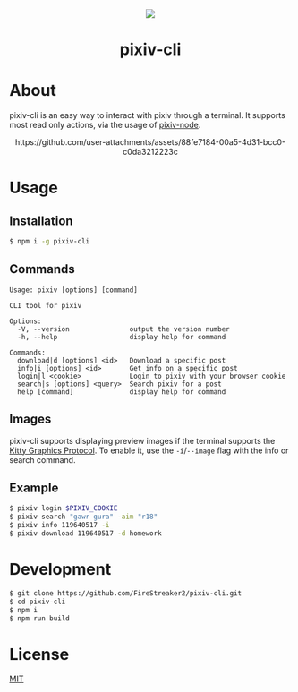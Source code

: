 <div align="center">
  <img src="https://upload.wikimedia.org/wikipedia/commons/thumb/7/73/Pixiv_logo.svg/270px-Pixiv_logo.svg.png" />
  <h1>pixiv-cli</h1>
</div>

# About

pixiv-cli is an easy way to interact with pixiv through a terminal. It supports most read only actions, via the usage of [pixiv-node](https://github.com/FireStreaker2/pixiv-node).

<div align="center">
  https://github.com/user-attachments/assets/88fe7184-00a5-4d31-bcc0-c0da3212223c
</div>  

# Usage

## Installation

```bash
$ npm i -g pixiv-cli
```

## Commands

```console
Usage: pixiv [options] [command]

CLI tool for pixiv

Options:
  -V, --version               output the version number
  -h, --help                  display help for command

Commands:
  download|d [options] <id>   Download a specific post
  info|i [options] <id>       Get info on a specific post
  login|l <cookie>            Login to pixiv with your browser cookie
  search|s [options] <query>  Search pixiv for a post
  help [command]              display help for command
```

## Images

pixiv-cli supports displaying preview images if the terminal supports the [Kitty Graphics Protocol](https://sw.kovidgoyal.net/kitty/graphics-protocol/). To enable it, use the `-i`/`--image` flag with the info or search command.

## Example

```bash
$ pixiv login $PIXIV_COOKIE
$ pixiv search "gawr gura" -aim "r18"
$ pixiv info 119640517 -i
$ pixiv download 119640517 -d homework
```

# Development

```bash
$ git clone https://github.com/FireStreaker2/pixiv-cli.git
$ cd pixiv-cli
$ npm i
$ npm run build
```

# License

[MIT](https://github.com/FireStreaker2/hentairead-cli/blob/main/README.md)
